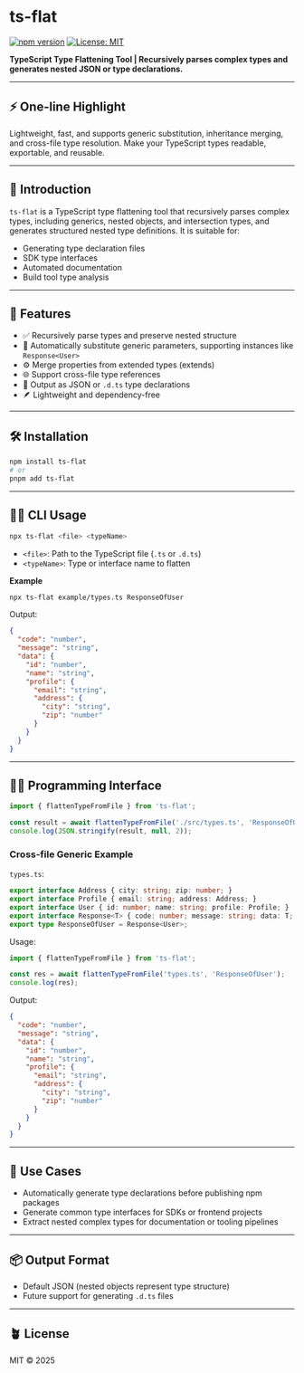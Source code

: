 
# ts-flat

[![npm version](https://img.shields.io/npm/v/ts-flat?color=brightgreen)](https://www.npmjs.com/package/ts-flat)
[![License: MIT](https://img.shields.io/badge/License-MIT-blue.svg)](LICENSE)

**TypeScript Type Flattening Tool | Recursively parses complex types and generates nested JSON or type declarations.**

---

## ⚡ One-line Highlight
Lightweight, fast, and supports generic substitution, inheritance merging, and cross-file type resolution. Make your TypeScript types readable, exportable, and reusable.

---

## 🧩 Introduction
`ts-flat` is a TypeScript type flattening tool that recursively parses complex types, including generics, nested objects, and intersection types, and generates structured nested type definitions. It is suitable for:

- Generating type declaration files
- SDK type interfaces
- Automated documentation
- Build tool type analysis

---

## 🚀 Features
- ✅ Recursively parse types and preserve nested structure  
- 🧠 Automatically substitute generic parameters, supporting instances like `Response<User>`  
- ⚙️ Merge properties from extended types (extends)  
- 🌐 Support cross-file type references  
- 📘 Output as JSON or `.d.ts` type declarations  
- 🪶 Lightweight and dependency-free  

---

## 🛠️ Installation
```bash
npm install ts-flat
# or
pnpm add ts-flat
````

---

## 🧑‍💻 CLI Usage

```bash
npx ts-flat <file> <typeName>
```

* `<file>`: Path to the TypeScript file (`.ts` or `.d.ts`)
* `<typeName>`: Type or interface name to flatten

**Example**

```bash
npx ts-flat example/types.ts ResponseOfUser
```

Output:

```json
{
  "code": "number",
  "message": "string",
  "data": {
    "id": "number",
    "name": "string",
    "profile": {
      "email": "string",
      "address": {
        "city": "string",
        "zip": "number"
      }
    }
  }
}
```

---

## 🧑‍💻 Programming Interface

```ts
import { flattenTypeFromFile } from 'ts-flat';

const result = await flattenTypeFromFile('./src/types.ts', 'ResponseOfUser');
console.log(JSON.stringify(result, null, 2));
```

### Cross-file Generic Example

`types.ts`:

```ts
export interface Address { city: string; zip: number; }
export interface Profile { email: string; address: Address; }
export interface User { id: number; name: string; profile: Profile; }
export interface Response<T> { code: number; message: string; data: T; }
export type ResponseOfUser = Response<User>;
```

Usage:

```ts
import { flattenTypeFromFile } from 'ts-flat';

const res = await flattenTypeFromFile('types.ts', 'ResponseOfUser');
console.log(res);
```

Output:

```json
{
  "code": "number",
  "message": "string",
  "data": {
    "id": "number",
    "name": "string",
    "profile": {
      "email": "string",
      "address": {
        "city": "string",
        "zip": "number"
      }
    }
  }
}
```

---

## 🧱 Use Cases

* Automatically generate type declarations before publishing npm packages
* Generate common type interfaces for SDKs or frontend projects
* Extract nested complex types for documentation or tooling pipelines

---

## 📦 Output Format

* Default JSON (nested objects represent type structure)
* Future support for generating `.d.ts` files

---

## 🪴 License

MIT © 2025

```
